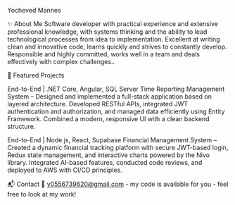 

Yocheved Mannes

✨ About Me
Software developer with practical experience and extensive professional knowledge, with systems thinking and the ability to lead technological processes from idea to implementation. Excellent at writing clean and innovative code, learns quickly and strives to constantly develop. Responsible and highly committed, works well in a team and deals effectively with complex challenges..

📁 Featured Projects

End-to-End | .NET Core, Angular, SQL Server
Time Reporting Management System – Designed and implemented a full-stack application based on layered architecture. Developed RESTful APIs, integrated JWT authentication and authorization, and managed data efficiently using Entity Framework. Combined a modern, responsive UI with a clean backend structure.

End-to-End | Node.js, React, Supabase
Financial Management System – Created a dynamic financial tracking platform with secure JWT-based login, Redux state management, and interactive charts powered by the Nivo library. Integrated AI-based features, conducted code reviews, and deployed to AWS with CI/CD principles.

📬 Contact
📧 y0556739620@gmail.com - my code is available for you - feel free to look at my work!
